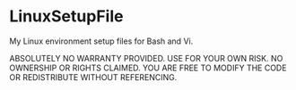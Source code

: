 # LinuxSetupFile
My Linux environment setup files for Bash and Vi.

ABSOLUTELY NO WARRANTY PROVIDED. USE FOR YOUR OWN RISK. NO OWNERSHIP OR RIGHTS CLAIMED.
YOU ARE FREE TO MODIFY THE CODE OR REDISTRIBUTE WITHOUT REFERENCING.
